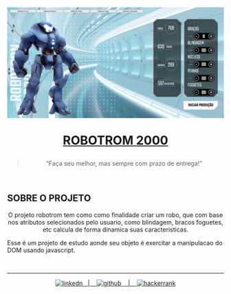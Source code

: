 <h1 align="center">
  <img src= "img/readme.png" width_="400px">

  <p> <a href="https://robotron-2000-projeto-inicial-coral.vercel.app/">ROBOTROM 2000</a>
</h1>

<blockquote align="center"> “Faça seu melhor, mas sempre com prazo de entrega!”</blockquote>
<br>

  ## SOBRE O PROJETO
  <p align="center">
   O  projeto robotrom tem como como finalidade criar um robo, que com base nos atributos selecionados pelo usuario, como blindagem, bracos foguetes, etc calcula de forma dinamica suas caracteristicas.

   Esse é um projeto de estudo aonde seu objeto é exercitar a manipulacao do DOM usando javascript.

<p align="center">
 <img alt="" src="https://img.shields.io/badge/JavaScript-F7DF1E?style=for-the-badge&logo=javascript&logoColor=black">
 <img alt="" src="https://img.shields.io/badge/CSS-239120?&style=for-the-badge&logo=css3&logoColor=white">
 <img alt="" src="https://img.shields.io/badge/HTML5-E34F26?style=for-the-badge&logo=html5&logoColor=whit">
 <img alt="" src="https://img.shields.io/badge/Vercel-000000?style=for-the-badge&logo=vercel&logoColor=white">

  </p>
  <div align="center">

  </div>

<hr>
<p align="center">
    <a href="https://www.linkedin.com/in/deivid-martins1994/">
  	<img alt ="linkedn" src ="https://img.shields.io/badge/LinkedIn-0077B5?style=for-the-badge&logo=linkedin&logoColor=white">&nbsp;&nbsp;&nbsp;|&nbsp;&nbsp;&nbsp;
  <a href="https://github.com/deivid94">
  <img alt="github" src="https://img.shields.io/badge/GitHub-100000?style=for-the-badge&logo=github&logoColor=white"> &nbsp;&nbsp;&nbsp;|&nbsp;&nbsp;&nbsp;
  <a href="https://www.hackerrank.com/md031194">
  <img alt="hackerrank" src="https://img.shields.io/badge/-Hackerrank-2EC866?style=for-the-badge&logo=HackerRank&logoColor=white"> 

</p>